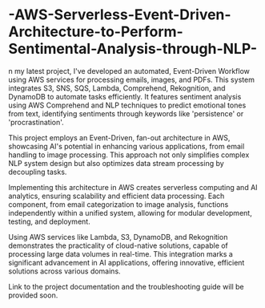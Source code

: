# -AWS-Serverless-Event-Driven-Architecture-to-Perform-Sentimental-Analysis-through-NLP-

n my latest project, I've developed an automated, Event-Driven Workflow using AWS services for processing emails, images, and PDFs. This system integrates S3, SNS, SQS, Lambda, Comprehend, Rekognition, and DynamoDB to automate tasks efficiently. It features sentiment analysis using AWS Comprehend and NLP techniques to predict emotional tones from text, identifying sentiments through keywords like 'persistence' or 'procrastination'.

This project employs an Event-Driven, fan-out architecture in AWS, showcasing AI's potential in enhancing various applications, from email handling to image processing. This approach not only simplifies complex NLP system design but also optimizes data stream processing by decoupling tasks.

Implementing this architecture in AWS creates serverless computing and AI analytics, ensuring scalability and efficient data processing. Each component, from email categorization to image analysis, functions independently within a unified system, allowing for modular development, testing, and deployment.

Using AWS services like Lambda, S3, DynamoDB, and Rekognition demonstrates the practicality of cloud-native solutions, capable of processing large data volumes in real-time. This integration marks a significant advancement in AI applications, offering innovative, efficient solutions across various domains.

Link to the project documentation and the troubleshooting guide will be provided soon.
